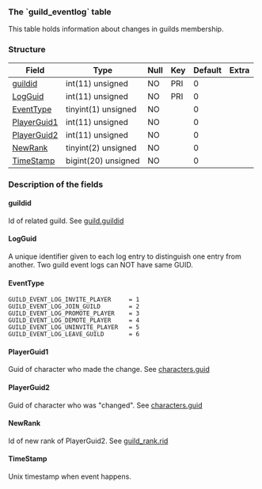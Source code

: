 ### **The \`guild\_eventlog\` table**

This table holds information about changes in guilds membership.

### **Structure**

| Field                                    | Type                | Null | Key | Default | Extra |
| ---------------------------------------- | ------------------- | ---- | --- | ------- | ----- |
| [guildid](Guild_eventlog#guildid)        | int(11) unsigned    | NO   | PRI | 0       |       |
| [LogGuid](Guild_eventlog#logguid)        | int(11) unsigned    | NO   | PRI | 0       |       |
| [EventType](Guild_eventlog#eventtype)    | tinyint(1) unsigned | NO   |     | 0       |       |
| [PlayerGuid1](Guild_eventlog#playerguid) | int(11) unsigned    | NO   |     | 0       |       |
| [PlayerGuid2](Guild_eventlog#playerguid) | int(11) unsigned    | NO   |     | 0       |       |
| [NewRank](Guild_eventlog#newrank)        | tinyint(2) unsigned | NO   |     | 0       |       |
| [TimeStamp](Guild_eventlog#timestamp)    | bigint(20) unsigned | NO   |     | 0       |       |

### **Description of the fields**

#### guildid

Id of related guild. See [guild.guildid](guild#guildid)

#### LogGuid

A unique identifier given to each log entry to distinguish one entry from another. Two guild event logs can NOT have same GUID.

#### EventType

    GUILD_EVENT_LOG_INVITE_PLAYER     = 1
    GUILD_EVENT_LOG_JOIN_GUILD        = 2
    GUILD_EVENT_LOG_PROMOTE_PLAYER    = 3
    GUILD_EVENT_LOG_DEMOTE_PLAYER     = 4
    GUILD_EVENT_LOG_UNINVITE_PLAYER   = 5
    GUILD_EVENT_LOG_LEAVE_GUILD       = 6

#### PlayerGuid1

Guid of character who made the change. See [characters.guid](characters#guid)

#### PlayerGuid2

Guid of character who was "changed". See [characters.guid](characters#guid)

#### NewRank

Id of new rank of PlayerGuid2. See [guild\_rank.rid](guild_rank#rid)

#### TimeStamp

Unix timestamp when event happens.

